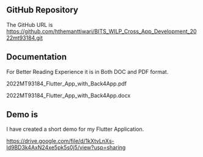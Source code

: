 
## GitHub Repository
The GitHub URL is https://github.com/hthemanttiwari/BITS_WILP_Cross_App_Development_2022mt93184.git

## Documentation
For Better Reading Experience it is in Both DOC and PDF format.

2022MT93184_Flutter_App_with_Back4App.pdf

2022MT93184_Flutter_App_with_Back4App.docx

## Demo is
I have created a short demo for my Flutter Application.

https://drive.google.com/file/d/1kXtvLnXs-ld9BD3k4AxN24xe5pk5s0j5/view?usp=sharing
